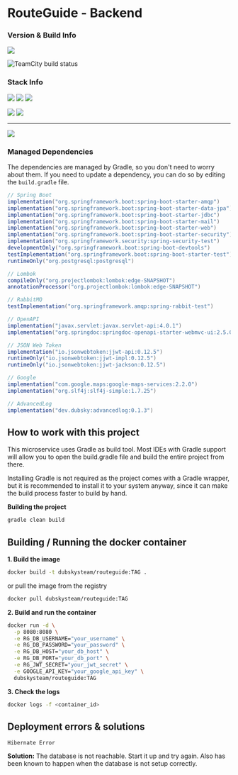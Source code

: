 
# RouteGuide - Backend

### Version & Build Info

![](https://img.shields.io/badge/Current%20Version-1.6-green?style=for-the-badge&logo=git)

![TeamCity build status](http://94.16.31.72:8111/app/rest/builds/buildType:id:RouteGuide_BuildApi,branch:name:dev/statusIcon.svg)

### Stack Info

![](https://img.shields.io/badge/Java%20SDK-17%20LTS-orange?style=for-the-badge&logo=java)
![](https://img.shields.io/badge/Jakarta%20EE-9.1.0-green?style=for-the-badge&logo=Jakarta)
![](https://img.shields.io/badge/Spring%20-6.1-green?style=for-the-badge&logo=Spring)

![](https://img.shields.io/badge/Gradle-8.7-blue?style=for-the-badge&logo=gradle)
![](https://img.shields.io/badge/PostgreSQL-16-blue?style=for-the-badge&logo=postgresql)

___
[![](https://img.shields.io/badge/Download-Latest-blue?style=for-the-badge&logo=)](https://github.com/BTBlueTiger/RouteGuide/releases)

### Managed Dependencies

The dependencies are managed by Gradle, so you don't need to worry about them. If you need to update a dependency, you can do so by editing the `build.gradle` file.

```groovy  
// Spring Boot
implementation("org.springframework.boot:spring-boot-starter-amqp")
implementation("org.springframework.boot:spring-boot-starter-data-jpa")
implementation("org.springframework.boot:spring-boot-starter-jdbc")
implementation("org.springframework.boot:spring-boot-starter-mail")
implementation("org.springframework.boot:spring-boot-starter-web")
implementation("org.springframework.boot:spring-boot-starter-security")
implementation("org.springframework.security:spring-security-test")
developmentOnly("org.springframework.boot:spring-boot-devtools")
testImplementation("org.springframework.boot:spring-boot-starter-test")
runtimeOnly("org.postgresql:postgresql")

// Lombok
compileOnly("org.projectlombok:lombok:edge-SNAPSHOT")
annotationProcessor("org.projectlombok:lombok:edge-SNAPSHOT")

// RabbitMQ
testImplementation("org.springframework.amqp:spring-rabbit-test")

// OpenAPI
implementation("javax.servlet:javax.servlet-api:4.0.1")
implementation("org.springdoc:springdoc-openapi-starter-webmvc-ui:2.5.0")

// JSON Web Token
implementation("io.jsonwebtoken:jjwt-api:0.12.5")
runtimeOnly("io.jsonwebtoken:jjwt-impl:0.12.5")
runtimeOnly("io.jsonwebtoken:jjwt-jackson:0.12.5")

// Google
implementation("com.google.maps:google-maps-services:2.2.0")
implementation("org.slf4j:slf4j-simple:1.7.25")

// AdvancedLog
implementation("dev.dubsky:advancedlog:0.1.3")
```

## How to work with this project

This microservice uses Gradle as build tool. Most IDEs with Gradle support will allow you to open the build.gradle file and build the entire project from there.

Installing Gradle is not required as the project comes with a Gradle wrapper, but it is recommended to install it to your system anyway, since it can make the build process faster to build by hand.

**Building the project**
```bash 
gradle clean build
```

## Building / Running the docker container
**1. Build the image**
```bash
docker build -t dubskysteam/routeguide:TAG .
```

or pull the image from the registry
```bash
docker pull dubskysteam/routeguide:TAG
```

**2. Build and run the container**
```bash
docker run -d \
  -p 8080:8080 \
  -e RG_DB_USERNAME="your_username" \
  -e RG_DB_PASSWORD="your_password" \
  -e RG_DB_HOST="your_db_host" \
  -e RG_DB_PORT="your_db_port" \
  -e RG_JWT_SECRET="your_jwt_secret" \
  -e GOOGLE_API_KEY="your_google_api_key" \
  dubskysteam/routeguide:TAG
```

**3. Check the logs**
```bash
docker logs -f <container_id>
```

## Deployment errors & solutions
````
Hibernate Error
````
**Solution:** The database is not reachable. Start it up and try again.
Also has been known to happen when the database is not setup correctly.
